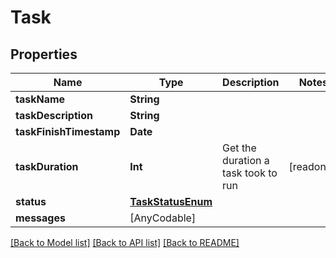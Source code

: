 # Task

## Properties
Name | Type | Description | Notes
------------ | ------------- | ------------- | -------------
**taskName** | **String** |  | 
**taskDescription** | **String** |  | 
**taskFinishTimestamp** | **Date** |  | 
**taskDuration** | **Int** | Get the duration a task took to run | [readonly] 
**status** | [**TaskStatusEnum**](TaskStatusEnum.md) |  | 
**messages** | [AnyCodable] |  | 

[[Back to Model list]](../README.md#documentation-for-models) [[Back to API list]](../README.md#documentation-for-api-endpoints) [[Back to README]](../README.md)


